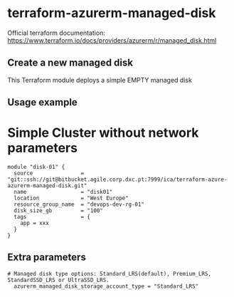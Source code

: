 # terraform-azurerm-managed-disk

Official terraform documentation: https://www.terraform.io/docs/providers/azurerm/r/managed_disk.html

## Create a new managed disk

This Terraform module deploys a simple EMPTY managed disk

## Usage example

# Simple Cluster without network parameters

```hcl
module "disk-01" {
  source               = "git::ssh://git@bitbucket.agile.corp.dxc.pt:7999/ica/terraform-azure-azurerm-managed-disk.git"
  name                 = "disk01"
  location             = "West Europe"
  resource_group_name  = "devops-dev-rg-01"
  disk_size_gb         = "100"
  tags                 = {
    app = xxx
  }
}
```

## Extra parameters

```hcl
# Managed disk type options: Standard_LRS(default), Premium_LRS, StandardSSD_LRS or UltraSSD_LRS. 
  azurerm_managed_disk_storage_account_type = "Standard_LRS" 
```